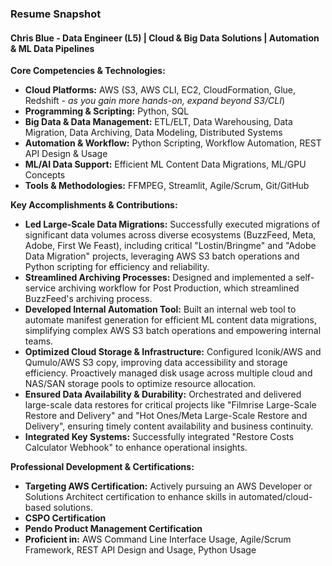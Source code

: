 ### Resume Snapshot

#### Chris Blue - Data Engineer (L5) | Cloud & Big Data Solutions | Automation & ML Data Pipelines

**Core Competencies & Technologies:**
* **Cloud Platforms:** AWS (S3, AWS CLI, EC2, CloudFormation, Glue, Redshift - *as you gain more hands-on, expand beyond S3/CLI*)
* **Programming & Scripting:** Python, SQL
* **Big Data & Data Management:** ETL/ELT, Data Warehousing, Data Migration, Data Archiving, Data Modeling, Distributed Systems
* **Automation & Workflow:** Python Scripting, Workflow Automation, REST API Design & Usage
* **ML/AI Data Support:** Efficient ML Content Data Migrations, ML/GPU Concepts
* **Tools & Methodologies:** FFMPEG, Streamlit, Agile/Scrum, Git/GitHub

**Key Accomplishments & Contributions:**
* **Led Large-Scale Data Migrations:** Successfully executed migrations of significant data volumes across diverse ecosystems (BuzzFeed, Meta, Adobe, First We Feast), including critical "Lostin/Bringme" and "Adobe Data Migration" projects, leveraging AWS S3 batch operations and Python scripting for efficiency and reliability.
* **Streamlined Archiving Processes:** Designed and implemented a self-service archiving workflow for Post Production, which streamlined BuzzFeed's archiving process. 
* **Developed Internal Automation Tool:** Built an internal web tool to automate manifest generation for efficient ML content data migrations, simplifying complex AWS S3 batch operations and empowering internal teams.
* **Optimized Cloud Storage & Infrastructure:** Configured Iconik/AWS and Qumulo/AWS S3 copy, improving data accessibility and storage efficiency. Proactively managed disk usage across multiple cloud and NAS/SAN storage pools to optimize resource allocation.
* **Ensured Data Availability & Durability:** Orchestrated and delivered large-scale data restores for critical projects like "Filmrise Large-Scale Restore and Delivery" and "Hot Ones/Meta Large-Scale Restore and Delivery", ensuring timely content availability and business continuity.
* **Integrated Key Systems:** Successfully integrated "Restore Costs Calculator Webhook" to enhance operational insights.

**Professional Development & Certifications:**
* **Targeting AWS Certification:** Actively pursuing an AWS Developer or Solutions Architect certification to enhance skills in automated/cloud-based solutions.
* **CSPO Certification**
* **Pendo Product Management Certification**
* **Proficient in:** AWS Command Line Interface Usage, Agile/Scrum Framework, REST API Design and Usage, Python Usage
